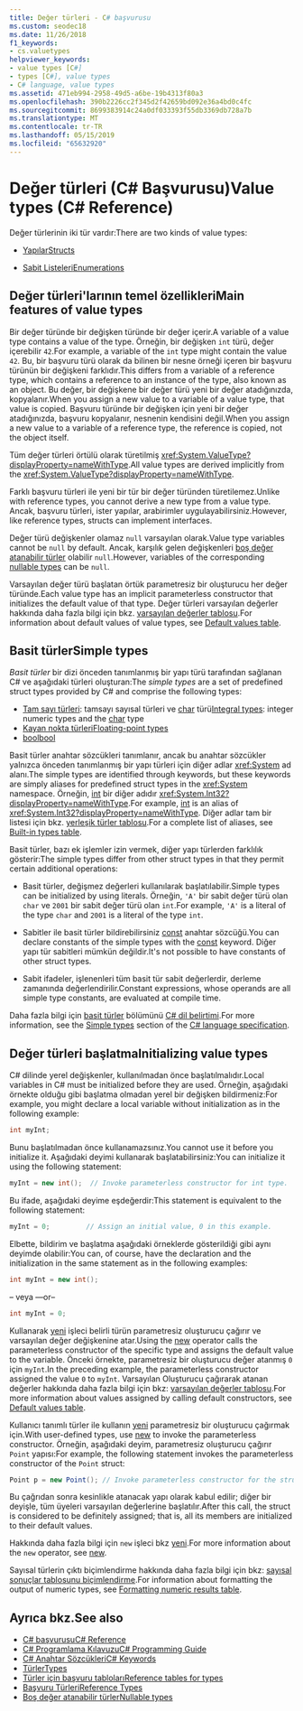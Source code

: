 ```yaml
---
title: Değer türleri - C# başvurusu
ms.custom: seodec18
ms.date: 11/26/2018
f1_keywords:
- cs.valuetypes
helpviewer_keywords:
- value types [C#]
- types [C#], value types
- C# language, value types
ms.assetid: 471eb994-2958-49d5-a6be-19b4313f80a3
ms.openlocfilehash: 390b2226cc2f345d2f42659bd092e36a4bd0c4fc
ms.sourcegitcommit: 8699383914c24a0df033393f55db3369db728a7b
ms.translationtype: MT
ms.contentlocale: tr-TR
ms.lasthandoff: 05/15/2019
ms.locfileid: "65632920"
---
```

# <a name="value-types-c-reference"></a><span data-ttu-id="c0d63-102">Değer türleri (C# Başvurusu)</span><span class="sxs-lookup"><span data-stu-id="c0d63-102">Value types (C# Reference)</span></span>

<span data-ttu-id="c0d63-103">Değer türlerinin iki tür vardır:</span><span class="sxs-lookup"><span data-stu-id="c0d63-103">There are two kinds of value types:</span></span>

- [<span data-ttu-id="c0d63-104">Yapılar</span><span class="sxs-lookup"><span data-stu-id="c0d63-104">Structs</span></span>](struct.md)

- [<span data-ttu-id="c0d63-105">Sabit Listeleri</span><span class="sxs-lookup"><span data-stu-id="c0d63-105">Enumerations</span></span>](enum.md)

## <a name="main-features-of-value-types"></a><span data-ttu-id="c0d63-106">Değer türleri'larının temel özellikleri</span><span class="sxs-lookup"><span data-stu-id="c0d63-106">Main features of value types</span></span>

<span data-ttu-id="c0d63-107">Bir değer türünde bir değişken türünde bir değer içerir.</span><span class="sxs-lookup"><span data-stu-id="c0d63-107">A variable of a value type contains a value of the type.</span></span> <span data-ttu-id="c0d63-108">Örneğin, bir değişken `int` türü, değer içerebilir `42`.</span><span class="sxs-lookup"><span data-stu-id="c0d63-108">For example, a variable of the `int` type might contain the value `42`.</span></span> <span data-ttu-id="c0d63-109">Bu, bir başvuru türü olarak da bilinen bir nesne örneği içeren bir başvuru türünün bir değişkeni farklıdır.</span><span class="sxs-lookup"><span data-stu-id="c0d63-109">This differs from a variable of a reference type, which contains a reference to an instance of the type, also known as an object.</span></span> <span data-ttu-id="c0d63-110">Bu değer, bir değişkene bir değer türü yeni bir değer atadığınızda, kopyalanır.</span><span class="sxs-lookup"><span data-stu-id="c0d63-110">When you assign a new value to a variable of a value type, that value is copied.</span></span> <span data-ttu-id="c0d63-111">Başvuru türünde bir değişken için yeni bir değer atadığınızda, başvuru kopyalanır, nesnenin kendisini değil.</span><span class="sxs-lookup"><span data-stu-id="c0d63-111">When you assign a new value to a variable of a reference type, the reference is copied, not the object itself.</span></span>

<span data-ttu-id="c0d63-112">Tüm değer türleri örtülü olarak türetilmiş <xref:System.ValueType?displayProperty=nameWithType>.</span><span class="sxs-lookup"><span data-stu-id="c0d63-112">All value types are derived implicitly from the <xref:System.ValueType?displayProperty=nameWithType>.</span></span>

<span data-ttu-id="c0d63-113">Farklı başvuru türleri ile yeni bir tür bir değer türünden türetilemez.</span><span class="sxs-lookup"><span data-stu-id="c0d63-113">Unlike with reference types, you cannot derive a new type from a value type.</span></span> <span data-ttu-id="c0d63-114">Ancak, başvuru türleri, ister yapılar, arabirimler uygulayabilirsiniz.</span><span class="sxs-lookup"><span data-stu-id="c0d63-114">However, like reference types, structs can implement interfaces.</span></span>

<span data-ttu-id="c0d63-115">Değer türü değişkenler olamaz `null` varsayılan olarak.</span><span class="sxs-lookup"><span data-stu-id="c0d63-115">Value type variables cannot be `null` by default.</span></span> <span data-ttu-id="c0d63-116">Ancak, karşılık gelen değişkenleri [boş değer atanabilir türler](../../../csharp/programming-guide/nullable-types/index.md) olabilir `null`.</span><span class="sxs-lookup"><span data-stu-id="c0d63-116">However, variables of the corresponding [nullable types](../../../csharp/programming-guide/nullable-types/index.md) can be `null`.</span></span>

<span data-ttu-id="c0d63-117">Varsayılan değer türü başlatan örtük parametresiz bir oluşturucu her değer türünde.</span><span class="sxs-lookup"><span data-stu-id="c0d63-117">Each value type has an implicit parameterless constructor that initializes the default value of that type.</span></span> <span data-ttu-id="c0d63-118">Değer türleri varsayılan değerler hakkında daha fazla bilgi için bkz. [varsayılan değerler tablosu](default-values-table.md).</span><span class="sxs-lookup"><span data-stu-id="c0d63-118">For information about default values of value types, see [Default values table](default-values-table.md).</span></span>

## <a name="simple-types"></a><span data-ttu-id="c0d63-119">Basit türler</span><span class="sxs-lookup"><span data-stu-id="c0d63-119">Simple types</span></span>

<span data-ttu-id="c0d63-120">*Basit türler* bir dizi önceden tanımlanmış bir yapı türü tarafından sağlanan C# ve aşağıdaki türleri oluşturan:</span><span class="sxs-lookup"><span data-stu-id="c0d63-120">The *simple types* are a set of predefined struct types provided by C# and comprise the following types:</span></span>

- <span data-ttu-id="c0d63-121">[Tam sayı türleri](integral-types-table.md): tamsayı sayısal türleri ve [char](char.md) türü</span><span class="sxs-lookup"><span data-stu-id="c0d63-121">[Integral types](integral-types-table.md): integer numeric types and the [char](char.md) type</span></span>
- [<span data-ttu-id="c0d63-122">Kayan nokta türleri</span><span class="sxs-lookup"><span data-stu-id="c0d63-122">Floating-point types</span></span>](floating-point-types-table.md)
- [<span data-ttu-id="c0d63-123">bool</span><span class="sxs-lookup"><span data-stu-id="c0d63-123">bool</span></span>](bool.md)

<span data-ttu-id="c0d63-124">Basit türler anahtar sözcükleri tanımlanır, ancak bu anahtar sözcükler yalnızca önceden tanımlanmış bir yapı türleri için diğer adlar <xref:System> ad alanı.</span><span class="sxs-lookup"><span data-stu-id="c0d63-124">The simple types are identified through keywords, but these keywords are simply aliases for predefined struct types in the <xref:System> namespace.</span></span> <span data-ttu-id="c0d63-125">Örneğin, [int](int.md) bir diğer adıdır <xref:System.Int32?displayProperty=nameWithType>.</span><span class="sxs-lookup"><span data-stu-id="c0d63-125">For example, [int](int.md) is an alias of <xref:System.Int32?displayProperty=nameWithType>.</span></span> <span data-ttu-id="c0d63-126">Diğer adlar tam bir listesi için bkz. [yerleşik türler tablosu](built-in-types-table.md).</span><span class="sxs-lookup"><span data-stu-id="c0d63-126">For a complete list of aliases, see [Built-in types table](built-in-types-table.md).</span></span>

<span data-ttu-id="c0d63-127">Basit türler, bazı ek işlemler izin vermek, diğer yapı türlerden farklılık gösterir:</span><span class="sxs-lookup"><span data-stu-id="c0d63-127">The simple types differ from other struct types in that they permit certain additional operations:</span></span>

- <span data-ttu-id="c0d63-128">Basit türler, değişmez değerleri kullanılarak başlatılabilir.</span><span class="sxs-lookup"><span data-stu-id="c0d63-128">Simple types can be initialized by using literals.</span></span> <span data-ttu-id="c0d63-129">Örneğin, `'A'` bir sabit değer türü olan `char` ve `2001` bir sabit değer türü olan `int`.</span><span class="sxs-lookup"><span data-stu-id="c0d63-129">For example, `'A'` is a literal of the type `char` and `2001` is a literal of the type `int`.</span></span>

- <span data-ttu-id="c0d63-130">Sabitler ile basit türler bildirebilirsiniz [const](const.md) anahtar sözcüğü.</span><span class="sxs-lookup"><span data-stu-id="c0d63-130">You can declare constants of the simple types with the [const](const.md) keyword.</span></span> <span data-ttu-id="c0d63-131">Diğer yapı tür sabitleri mümkün değildir.</span><span class="sxs-lookup"><span data-stu-id="c0d63-131">It's not possible to have constants of other struct types.</span></span>

- <span data-ttu-id="c0d63-132">Sabit ifadeler, işlenenleri tüm basit tür sabit değerlerdir, derleme zamanında değerlendirilir.</span><span class="sxs-lookup"><span data-stu-id="c0d63-132">Constant expressions, whose operands are all simple type constants, are evaluated at compile time.</span></span>

<span data-ttu-id="c0d63-133">Daha fazla bilgi için [basit türler](~/_csharplang/spec/types.md#simple-types) bölümünü [ C# dil belirtimi](../language-specification/index.md).</span><span class="sxs-lookup"><span data-stu-id="c0d63-133">For more information, see the [Simple types](~/_csharplang/spec/types.md#simple-types) section of the [C# language specification](../language-specification/index.md).</span></span>

## <a name="initializing-value-types"></a><span data-ttu-id="c0d63-134">Değer türleri başlatma</span><span class="sxs-lookup"><span data-stu-id="c0d63-134">Initializing value types</span></span>

<span data-ttu-id="c0d63-135">C# dilinde yerel değişkenler, kullanılmadan önce başlatılmalıdır.</span><span class="sxs-lookup"><span data-stu-id="c0d63-135">Local variables in C# must be initialized before they are used.</span></span> <span data-ttu-id="c0d63-136">Örneğin, aşağıdaki örnekte olduğu gibi başlatma olmadan yerel bir değişken bildirmeniz:</span><span class="sxs-lookup"><span data-stu-id="c0d63-136">For example, you might declare a local variable without initialization as in the following example:</span></span>

```csharp
int myInt;
```

<span data-ttu-id="c0d63-137">Bunu başlatılmadan önce kullanamazsınız.</span><span class="sxs-lookup"><span data-stu-id="c0d63-137">You cannot use it before you initialize it.</span></span> <span data-ttu-id="c0d63-138">Aşağıdaki deyimi kullanarak başlatabilirsiniz:</span><span class="sxs-lookup"><span data-stu-id="c0d63-138">You can initialize it using the following statement:</span></span>

```csharp
myInt = new int();  // Invoke parameterless constructor for int type.
```

<span data-ttu-id="c0d63-139">Bu ifade, aşağıdaki deyime eşdeğerdir:</span><span class="sxs-lookup"><span data-stu-id="c0d63-139">This statement is equivalent to the following statement:</span></span>

```csharp
myInt = 0;         // Assign an initial value, 0 in this example.
```

<span data-ttu-id="c0d63-140">Elbette, bildirim ve başlatma aşağıdaki örneklerde gösterildiği gibi aynı deyimde olabilir:</span><span class="sxs-lookup"><span data-stu-id="c0d63-140">You can, of course, have the declaration and the initialization in the same statement as in the following examples:</span></span>

```csharp
int myInt = new int();
```

<span data-ttu-id="c0d63-141">– veya –</span><span class="sxs-lookup"><span data-stu-id="c0d63-141">–or–</span></span>

```csharp
int myInt = 0;
```

<span data-ttu-id="c0d63-142">Kullanarak [yeni](new.md) işleci belirli türün parametresiz oluşturucu çağırır ve varsayılan değer değişkenine atar.</span><span class="sxs-lookup"><span data-stu-id="c0d63-142">Using the [new](new.md) operator calls the parameterless constructor of the specific type and assigns the default value to the variable.</span></span> <span data-ttu-id="c0d63-143">Önceki örnekte, parametresiz bir oluşturucu değer atanmış `0` için `myInt`.</span><span class="sxs-lookup"><span data-stu-id="c0d63-143">In the preceding example, the parameterless constructor assigned the value `0` to `myInt`.</span></span> <span data-ttu-id="c0d63-144">Varsayılan Oluşturucu çağırarak atanan değerler hakkında daha fazla bilgi için bkz: [varsayılan değerler tablosu](default-values-table.md).</span><span class="sxs-lookup"><span data-stu-id="c0d63-144">For more information about values assigned by calling default constructors, see [Default values table](default-values-table.md).</span></span>

<span data-ttu-id="c0d63-145">Kullanıcı tanımlı türler ile kullanın [yeni](new.md) parametresiz bir oluşturucu çağırmak için.</span><span class="sxs-lookup"><span data-stu-id="c0d63-145">With user-defined types, use [new](new.md) to invoke the parameterless constructor.</span></span> <span data-ttu-id="c0d63-146">Örneğin, aşağıdaki deyim, parametresiz oluşturucu çağırır `Point` yapısı:</span><span class="sxs-lookup"><span data-stu-id="c0d63-146">For example, the following statement invokes the parameterless constructor of the `Point` struct:</span></span>

```csharp
Point p = new Point(); // Invoke parameterless constructor for the struct.
```

<span data-ttu-id="c0d63-147">Bu çağrıdan sonra kesinlikle atanacak yapı olarak kabul edilir; diğer bir deyişle, tüm üyeleri varsayılan değerlerine başlatılır.</span><span class="sxs-lookup"><span data-stu-id="c0d63-147">After this call, the struct is considered to be definitely assigned; that is, all its members are initialized to their default values.</span></span>

<span data-ttu-id="c0d63-148">Hakkında daha fazla bilgi için `new` işleci bkz [yeni](new.md).</span><span class="sxs-lookup"><span data-stu-id="c0d63-148">For more information about the `new` operator, see [new](new.md).</span></span>

<span data-ttu-id="c0d63-149">Sayısal türlerin çıktı biçimlendirme hakkında daha fazla bilgi için bkz: [sayısal sonuçlar tablosunu biçimlendirme](formatting-numeric-results-table.md).</span><span class="sxs-lookup"><span data-stu-id="c0d63-149">For information about formatting the output of numeric types, see [Formatting numeric results table](formatting-numeric-results-table.md).</span></span>

## <a name="see-also"></a><span data-ttu-id="c0d63-150">Ayrıca bkz.</span><span class="sxs-lookup"><span data-stu-id="c0d63-150">See also</span></span>

- [<span data-ttu-id="c0d63-151">C# başvurusu</span><span class="sxs-lookup"><span data-stu-id="c0d63-151">C# Reference</span></span>](../index.md)
- [<span data-ttu-id="c0d63-152">C# Programlama Kılavuzu</span><span class="sxs-lookup"><span data-stu-id="c0d63-152">C# Programming Guide</span></span>](../../programming-guide/index.md)
- [<span data-ttu-id="c0d63-153">C# Anahtar Sözcükleri</span><span class="sxs-lookup"><span data-stu-id="c0d63-153">C# Keywords</span></span>](index.md)
- [<span data-ttu-id="c0d63-154">Türler</span><span class="sxs-lookup"><span data-stu-id="c0d63-154">Types</span></span>](types.md)
- [<span data-ttu-id="c0d63-155">Türler için başvuru tabloları</span><span class="sxs-lookup"><span data-stu-id="c0d63-155">Reference tables for types</span></span>](reference-tables-for-types.md)
- [<span data-ttu-id="c0d63-156">Başvuru Türleri</span><span class="sxs-lookup"><span data-stu-id="c0d63-156">Reference Types</span></span>](reference-types.md)
- [<span data-ttu-id="c0d63-157">Boş değer atanabilir türler</span><span class="sxs-lookup"><span data-stu-id="c0d63-157">Nullable types</span></span>](../../programming-guide/nullable-types/index.md)
